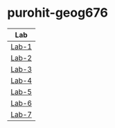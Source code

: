 # purohit-geog676
|Lab             |
|:--------------:|
|[Lab-1](https://github.com/bhumika-purohit/purohit-geog676/blob/34eaaa169ccce81619ab00af8b9f69dc10939d22/Lab-1)|
|[Lab-2](https://github.com/bhumika-purohit/purohit-geog676/blob/34eaaa169ccce81619ab00af8b9f69dc10939d22/Lab-2)|
|[Lab-3](https://github.com/bhumika-purohit/purohit-geog676/blob/34eaaa169ccce81619ab00af8b9f69dc10939d22/Lab-3)|
|[Lab-4](https://github.com/bhumika-purohit/purohit-geog676/blob/34eaaa169ccce81619ab00af8b9f69dc10939d22/Lab-4)|
|[Lab-5](https://github.com/bhumika-purohit/purohit-geog676/blob/34eaaa169ccce81619ab00af8b9f69dc10939d22/Lab-5)|
|[Lab-6](https://github.com/bhumika-purohit/purohit-geog676/blob/34eaaa169ccce81619ab00af8b9f69dc10939d22/Lab-6)|
|[Lab-7](https://github.com/bhumika-purohit/purohit-geog676/blob/34eaaa169ccce81619ab00af8b9f69dc10939d22/Lab-7)|

